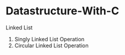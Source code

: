 # Datastructure-With-C
Linked List
1. Singly Linked List Operation
2. Circular Linked List Operation
